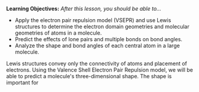 <div style="float:right;margin:auto"><ebook-button title="VSEPR" link="https://genchem.science.psu.edu/08-1-vsepr"></ebook-button></div>

**Learning Objectives:** _After this lesson, you should be able to…_
* Apply the electron pair repulsion model (VSEPR) and use Lewis structures to determine the electron domain geometries and molecular geometries of atoms in a molecule.
* Predict the effects of lone pairs and multiple bonds on bond angles.
* Analyze the shape and bond angles of each central atom in a large molecule. 


Lewis structures convey only the connectivity of atoms and placement of electrons.  Using the Valence Shell Electron Pair Repulsion model, we will be able to predict a molecule's three-dimensional shape.  The shape is important for 